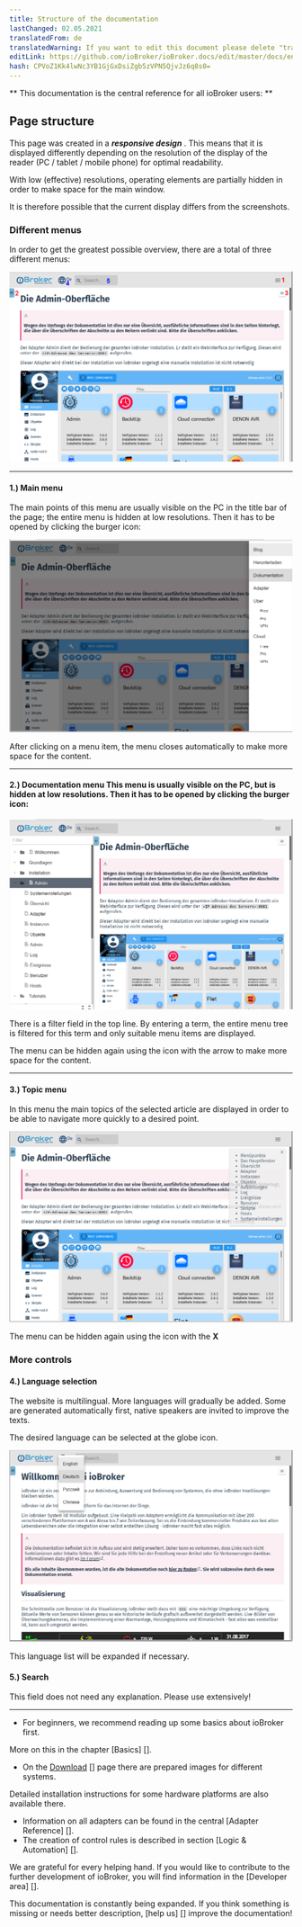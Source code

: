 ```yaml
---
title: Structure of the documentation
lastChanged: 02.05.2021
translatedFrom: de
translatedWarning: If you want to edit this document please delete "translatedFrom" field, elsewise this document will be translated automatically again
editLink: https://github.com/ioBroker/ioBroker.docs/edit/master/docs/en/intro/README.md
hash: CPVoZ1Kk4lwNc3YB1GjGxDsiZgb5zVPN5QjvJz6q8s0=
---
```

** This documentation is the central reference for all ioBroker users: **

## Page structure
This page was created in a ***responsive design*** . This means that it is displayed differently depending on the resolution of the display of the reader (PC / tablet / mobile phone) for optimal readability.

With low (effective) resolutions, operating elements are partially hidden in order to make space for the main window.

It is therefore possible that the current display differs from the screenshots.

### Different menus
In order to get the greatest possible overview, there are a total of three different menus:

![Side menus](../../de/intro/media/Seite_numbers.png)

---

#### 1.) Main menu
The main points of this menu are usually visible on the PC in the title bar of the page; the entire menu is hidden at low resolutions.
Then it has to be opened by clicking the burger icon:

![Pages menu](../../de/intro/media/Hauptmenu.png)

After clicking on a menu item, the menu closes automatically to make more space for the content.

---

#### 2.) Documentation menu This menu is usually visible on the PC, but is hidden at low resolutions. Then it has to be opened by clicking the burger icon:
![Documentation menu](../../de/intro/media/Dokumenu.png)

There is a filter field in the top line. By entering a term, the entire menu tree is filtered for this term and only suitable menu items are displayed.

The menu can be hidden again using the icon with the arrow to make more space for the content.

---

#### 3.) Topic menu
In this menu the main topics of the selected article are displayed in order to be able to navigate more quickly to a desired point.

![Themed menu](../../de/intro/media/Themenmenu.png)

The menu can be hidden again using the icon with the **X**

### More controls
#### 4.) Language selection
The website is multilingual. More languages will gradually be added. Some are generated automatically first, native speakers are invited to improve the texts.

The desired language can be selected at the globe icon.

![language selection](../../de/intro/media/Languages.png)

This language list will be expanded if necessary.

#### 5.) Search
This field does not need any explanation. Please use extensively!

---

* For beginners, we recommend reading up some basics about ioBroker first.

More on this in the chapter [Basics] [].

* On the [Download] [] page there are prepared images for different systems.

Detailed installation instructions for some hardware platforms are also available there.

* Information on all adapters can be found in the central [Adapter Reference] [].
* The creation of control rules is described in section [Logic & Automation] [].

We are grateful for every helping hand. If you would like to contribute to the further development of ioBroker, you will find information in the [Developer area] [].

This documentation is constantly being expanded. If you think something is missing or needs better description, [help us] [] improve the documentation!

[Grundlagen]: https://www.iobroker.net/#de/documentation/basics/README.md

[Download]: https://www.iobroker.net/#de/download

[Adapter-Referenz]: https://www.iobroker.net/#de/adapters

[Logik & Automatisierung]: https://www.iobroker.net/#de/documentation/logic/examples.md

[Developer Bereich]: https://www.iobroker.net/#de/documentation/dev/adapterdev.md

[helfen Sie uns dabei]: https://forum.iobroker.net/viewtopic.php?f=8&t=16933
